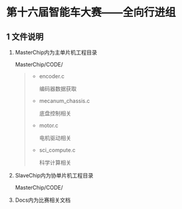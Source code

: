 # 第十六届智能车大赛——全向行进组

## 1 文件说明

1. MasterChip内为主单片机工程目录

   MasterChip/CODE/

   > + encoder.c
   >
   >   编码器数据获取
   >
   > + mecanum_chassis.c
   >
   >   底盘控制相关
   >
   > + motor.c
   >
   >   电机驱动相关
   >
   > + sci_compute.c
   >
   >   科学计算相关

2. SlaveChip内为协单片机工程目录

   MasterChip/CODE/

   > 

3. Docs内为比赛相关文档